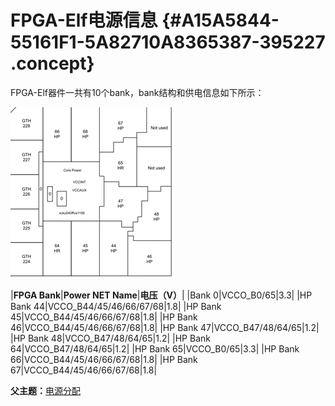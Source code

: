 # FPGA-Elf电源信息 {#A15A5844-55161F1-5A82710A8365387-395227 .concept}

FPGA-Elf器件一共有10个bank，bank结构和供电信息如下所示：

![](../graphics/EpicElfug_topic16_image002.png)

|**FPGA Bank**|**Power NET Name**|**电压（V）**|
|Bank 0|VCCO\_B0/65|3.3|
|HP Bank 44|VCCO\_B44/45/46/66/67/68|1.8|
|HP Bank 45|VCCO\_B44/45/46/66/67/68|1.8|
|HP Bank 46|VCCO\_B44/45/46/66/67/68|1.8|
|HP Bank 47|VCCO\_B47/48/64/65|1.2|
|HP Bank 48|VCCO\_B47/48/64/65|1.2|
|HP Bank 64|VCCO\_B47/48/64/65|1.2|
|HP Bank 65|VCCO\_B0/65|3.3|
|HP Bank 66|VCCO\_B44/45/46/66/67/68|1.8|
|HP Bank 67|VCCO\_B44/45/46/66/67/68|1.8|

**父主题：**[电源分配](../concepts/EpicElfug_电源分配.md)

